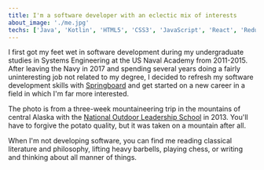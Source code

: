 ```yaml
---
title: I'm a software developer with an eclectic mix of interests
about_image: './me.jpg'
techs: ['Java', 'Kotlin', 'HTML5', 'CSS3', 'JavaScript', 'React', 'Redux', 'Express', 'Node', 'Three.js', 'Python', 'Flask', 'SQL', 'SQLAlchemy']
---
```


I first got my feet wet in software development during my undergraduate studies in Systems Engineering at the US Naval Academy from 2011-2015. After leaving the Navy in 2017 and spending several years doing a fairly uninteresting job not related to my degree, I decided to refresh my software development skills with [Springboard](https://www.springboard.com) and get started on a new career in a field in which I'm far more interested.

The photo is from a three-week mountaineering trip in the mountains of central Alaska with the [National Outdoor Leadership School](https://www.nols.edu/en/) in 2013. You'll have to forgive the potato quality, but it was taken on a mountain after all.

When I'm not developing software, you can find me reading classical literature and philosophy, lifting heavy barbells, playing chess, or writing and thinking about all manner of things.
